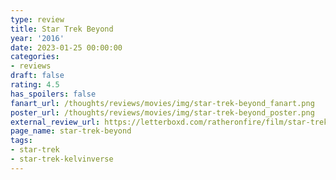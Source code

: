 ```yaml
---
type: review
title: Star Trek Beyond
year: '2016'
date: 2023-01-25 00:00:00
categories:
- reviews
draft: false
rating: 4.5
has_spoilers: false
fanart_url: /thoughts/reviews/movies/img/star-trek-beyond_fanart.png
poster_url: /thoughts/reviews/movies/img/star-trek-beyond_poster.png
external_review_url: https://letterboxd.com/ratheronfire/film/star-trek-beyond/
page_name: star-trek-beyond
tags:
- star-trek
- star-trek-kelvinverse
---
```


